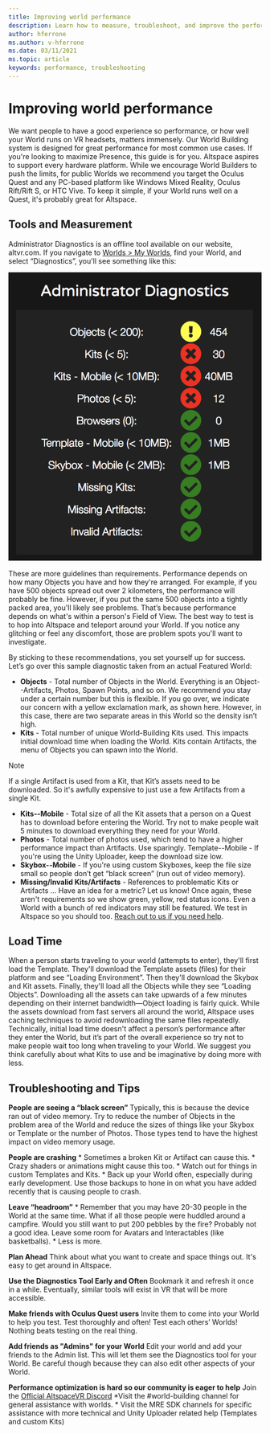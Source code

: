 ```yaml
---
title: Improving world performance
description: Learn how to measure, troubleshoot, and improve the performance of your AltspaceVR worlds.
author: hferrone
ms.author: v-hferrone
ms.date: 03/11/2021
ms.topic: article
keywords: performance, troubleshooting
---
```


# Improving world performance

We want people to have a good experience so performance, or how well your World runs on VR headsets, matters immensely. Our World Building system is designed for great performance for most common use cases. If you're looking to maximize Presence, this guide is for you. Altspace aspires to support every hardware platform. While we encourage World Builders to push the limits, for public Worlds we recommend you target the Oculus Quest and any PC-based platform like Windows Mixed Reality, Oculus Rift/Rift S, or HTC Vive. To keep it simple, if your World runs well on a Quest, it's probably great for Altspace.

## Tools and Measurement

Administrator Diagnostics is an offline tool available on our website, altvr.com. If you navigate to [Worlds > My Worlds](https://account.altvr.com/users/sign_in), find your World, and select “Diagnostics”, you'll see something like this:

![Administrator diagnostics window](images/performance.png)

These are more guidelines than requirements. Performance depends on how many Objects you have and how they're arranged. For example, if you have 500 objects spread out over 2 kilometers, the performance will probably be fine. However, if you put the same 500 objects into a tightly packed area, you'll likely see problems. That’s because performance depends on what's within a person's Field of View. The best way to test is to hop into Altspace and teleport around your World. If you notice any glitching or feel any discomfort, those are problem spots you'll want to investigate.

By sticking to these recommendations, you set yourself up for success. Let’s go over this sample diagnostic taken from an actual Featured World: 

* **Objects** - Total number of Objects in the World. Everything is an Object--Artifacts, Photos, Spawn Points, and so on. We recommend you stay under a certain number but this is flexible. If you go over, we indicate our concern with a yellow exclamation mark, as shown here. However, in this case, there are two separate areas in this World so the density isn’t high.
* **Kits** - Total number of unique World-Building Kits used. This impacts initial download time when loading the World. Kits contain Artifacts, the menu of Objects you can spawn into the World. 

> [!NOTE] 
> If a single Artifact is used from a Kit, that Kit’s assets need to be downloaded. So it's awfully expensive to just use a few Artifacts from a single Kit. 

* **Kits--Mobile** - Total size of all the Kit assets that a person on a Quest has to download before entering the World. Try not to make people wait 5 minutes to download everything they need for your World.
* **Photos** - Total number of photos used, which tend to have a higher performance impact than Artifacts. Use sparingly.
Template--Mobile - If you're using the Unity Uploader, keep the download size low.
* **Skybox--Mobile** - If you're using custom Skyboxes, keep the file size small so people don’t get “black screen” (run out of video memory).
* **Missing/Invalid Kits/Artifacts** - References to problematic Kits or Artifacts
... Have an idea for a metric? Let us know!
Once again, these aren't requirements so we show green, yellow, red status icons. Even a World with a bunch of red indicators may still be featured. We test in Altspace so you should too. [Reach out to us if you need help](getting-help.md). 

## Load Time

When a person starts traveling to your world (attempts to enter), they'll first load the Template. They'll download the Template assets (files) for their platform and see “Loading Environment”. Then they'll download the Skybox and Kit assets. Finally, they'll load all the Objects while they see “Loading Objects”. Downloading all the assets can take upwards of a few minutes depending on their internet bandwidth—Object loading is fairly quick. While the assets download from fast servers all around the world, Altspace uses caching techniques to avoid redownloading the same files repeatedly. Technically, initial load time doesn't affect a person’s performance after they enter the World, but it’s part of the overall experience so try not to make people wait too long when traveling to your World. We suggest you think carefully about what Kits to use and be imaginative by doing more with less.

## Troubleshooting and Tips

**People are seeing a “black screen”**
Typically, this is because the device ran out of video memory. Try to reduce the number of Objects in the problem area of the World and reduce the sizes of things like your Skybox or Template or the number of Photos. Those types tend to have the highest impact on video memory usage.

**People are crashing**
    * Sometimes a broken Kit or Artifact can cause this.
    * Crazy shaders or animations might cause this too.
    * Watch out for things in custom Templates and Kits.
    * Back up your World often, especially during early development. Use those backups to hone in on what you have added recently that is causing people to crash.

**Leave “headroom”**
    * Remember that you may have 20-30 people in the World at the same time. What if all those people were huddled around a campfire. Would you still want to put 200 pebbles by the fire? Probably not a good idea. Leave some room for Avatars and Interactables (like basketballs).
    * Less is more.

**Plan Ahead**
Think about what you want to create and space things out. It's easy to get around in Altspace.

**Use the Diagnostics Tool Early and Often**
Bookmark it and refresh it once in a while. Eventually, similar tools will exist in VR that will be more accessible.

**Make friends with Oculus Quest users**
Invite them to come into your World to help you test. Test thoroughly and often! Test each others’ Worlds! Nothing beats testing on the real thing.

**Add friends as "Admins" for your World**
Edit your world and add your friends to the Admin list. This will let them see the Diagnostics tool for your World. Be careful though because they can also edit other aspects of your World. 

**Performance optimization is hard so our community is eager to help**
Join the [Official AltspaceVR Discord](https://discordapp.com/invite/altspacevr) 
    *Visit the #world-building channel for general assistance with worlds.
    * Visit the MRE SDK channels for specific assistance with more technical and Unity Uploader related help (Templates and custom Kits)